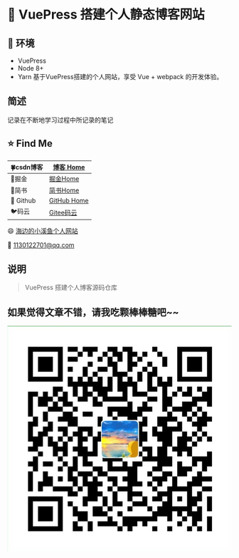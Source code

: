 # :bookmark: VuePress 搭建个人静态博客网站

## :car: 环境

- VuePress
- Node 8+
- Yarn
基于VuePress搭建的个人网站，享受 Vue + webpack 的开发体验。

## 简述

记录在不断地学习过程中所记录的笔记

## :star: Find Me

| :four_leaf_clover:csdn博客 | [博客 Home](https://blog.csdn.net/m0_37903882)              |
| -------------------------- | ----------------------------------------------------------- |
| :car:掘金                  | [掘金Home](https://juejin.im/user/5aa1029c51882555770c0603) |
| :apple:简书                | [简书Home](https://www.jianshu.com/u/6740c2a5866d)          |
| :beer: ​Github              | [GitHub Home](https://github.com/DuebassLei)                |
| :bird:码云                 | [Gitee码云](https://gitee.com/DuebassLei)                   |

:smile: [海边的小溪鱼个人网站](https://duebasslei.gitee.io/)

:email: 1130122701@qq.com

## 说明

>VuePress 搭建个人博客源码仓库

## 如果觉得文章不错，请我吃颗棒棒糖吧~~

![棒棒糖](docs/image/wxPay.png)
